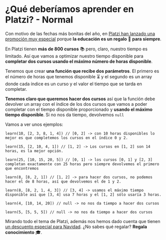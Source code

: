 # ¿Qué deberíamos aprender en Platzi? - Normal

Con motivo de las fechas más bonitas del año, en [Platzi han lanzado una promoción muy especial](https://platzi.com/navidad/?utm_source=partnerships&utm_medium=paid&utm_campaign=MX_web_MiguelA_UF&utm_content=post) porque **la educación es un regalo** 🎁 **para siempre**.

En Platzi tienen **más de 800 cursos** 📚 pero, claro, nuestro tiempo es limitado. Así que vamos a optimizar nuestro tiempo disponible para **completar dos cursos usando el máximo número de horas disponible**.

Tenemos que crear **una función que recibe dos parámetros**. El primero es el número de horas que tenemos disponible ⏳ y el segundo es un array donde cada índice es un curso y el valor el tiempo que se tarda en completar.

**Tenemos claro que queremos hacer dos cursos** así que la función debe devolver un array con el índice de los dos cursos que vamos a poder completar con el tiempo disponible proporcionado y **usando el máximo tiempo disponible**. Si no nos da tiempo, devolvemos `null`

Vamos a ver unos ejemplos:

```
learn(10, [2, 3, 8, 1, 4]) // [0, 2] -> con 10 horas disponibles lo mejor es que completemos los cursos en el índice 0 y 2.

learn(15, [2, 10, 4, 1]) // [1, 2] -> Los cursos en [1, 2] son 14 horas, es la mejor opción.

learn(25, [10, 15, 20, 5]) // [0, 1] -> los cursos [0, 1] y [2, 3] completan exactamente con 25 horas pero siempre devolvemos el primero que encontremos

learn(8, [8, 2, 1]) // [1, 2] -> para hacer dos cursos, no podemos hacer el de 8 horas, así que devolvemos el de 1 y 2.

learn(8, [8, 2, 1, 4, 3]) // [3, 4] -> usamos el máximo tiempo disponible así que [3, 4] usa 7 horas y el [1, 2] sólo usaría 3 horas.

learn(4, [10, 14, 20]) // null -> no nos da tiempo a hacer dos cursos

learn(5, [5, 5, 5]) // null -> no nos da tiempo a hacer dos cursos
```

Mirando todo el tema de Platzi, además nos hemos dado cuenta que tienen [un descuento especial para Navidad](https://platzi.com/navidad/?utm_source=partnerships&utm_medium=paid&utm_campaign=MX_web_MiguelA_UF&utm_content=post). ¿No sabes qué regalar? **Regala conocimiento** 🎓.
